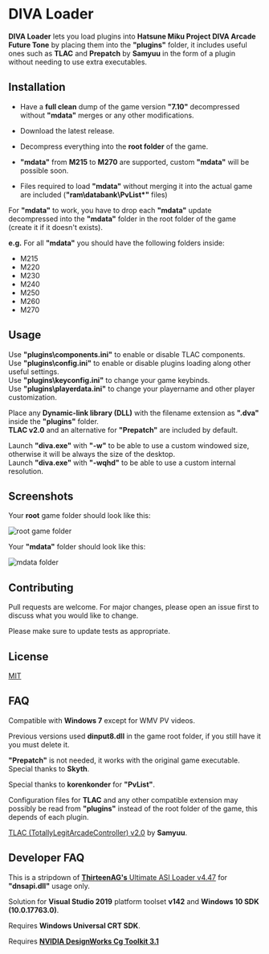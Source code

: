 # DIVA Loader

**DIVA Loader** lets you load plugins into **Hatsune Miku Project DIVA Arcade Future Tone** by placing them into the **"plugins"** folder, it includes useful ones such as **TLAC** and **Prepatch** by **Samyuu** in the form of a plugin without needing to use extra executables.

## Installation

* Have a **full clean** dump of the game version **"7.10"** decompressed without **"mdata"** merges or any other modifications.
* Download the latest release.
* Decompress everything into the **root folder** of the game.

* **"mdata"** from **M215** to **M270** are supported, custom **"mdata"** will be possible soon.
* Files required to load **"mdata"** without merging it into the actual game are included (**"ram\databank\PvList*"** files)

For **"mdata"** to work, you have to drop each **"mdata"** update decompressed into the **"mdata\"** folder in the root folder of the game (create it if it doesn't exists).

**e.g.** For all **"mdata"** you should have the following folders inside:
  * M215
  * M220
  * M230
  * M240
  * M250
  * M260
  * M270

## Usage

Use **"plugins\components.ini"** to enable or disable TLAC components.\
Use **"plugins\config.ini"** to enable or disable plugins loading along other useful settings.\
Use **"plugins\keyconfig.ini"** to change your game keybinds.\
Use **"plugins\playerdata.ini"** to change your playername and other player customization.

Place any **Dynamic-link library (DLL)** with the filename extension as **".dva"** inside the **"plugins"** folder.\
**TLAC v2.0** and an alternative for **"Prepatch"** are included by default.

Launch **"diva.exe"** with **"-w"** to be able to use a custom windowed size, otherwise it will be always the size of the desktop.\
Launch **"diva.exe"** with **"-wqhd"** to be able to use a custom internal resolution.

## Screenshots

Your **root** game folder should look like this:

![root game folder](https://i.imgur.com/D48bJS0.png)

Your **"mdata"** folder should look like this:

![mdata folder](https://i.imgur.com/2jUjosM.png)

## Contributing
Pull requests are welcome. For major changes, please open an issue first to discuss what you would like to change.

Please make sure to update tests as appropriate.

## License
[MIT](https://choosealicense.com/licenses/mit/)

## FAQ

Compatible with **Windows 7** except for WMV PV videos.

Previous versions used **dinput8.dll** in the game root folder, if you still have it you must delete it.

**"Prepatch"** is not needed, it works with the original game executable. Special thanks to **Skyth**.

Special thanks to **korenkonder** for **"PvList"**.

Configuration files for **TLAC** and any other compatible extension may possibly be read from **"plugins\"** instead of the root folder of the game, this depends of each plugin.

[TLAC (TotallyLegitArcadeController) v2.0](https://github.com/samyuu/TotallyLegitArcadeController) by **Samyuu**.

## Developer FAQ

This is a stripdown of [**ThirteenAG's** Ultimate ASI Loader v4.47](https://github.com/ThirteenAG/Ultimate-ASI-Loader/) for **"dnsapi.dll"** usage only.

Solution for **Visual Studio 2019** platform toolset **v142** and **Windows 10 SDK (10.0.17763.0)**.

Requires **Windows Universal CRT SDK**.

Requires [**NVIDIA DesignWorks Cg Toolkit 3.1**](https://developer.nvidia.com/cg-toolkit-download)
